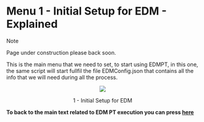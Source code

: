 # Menu 1 - Initial Setup for EDM - Explained

> [!NOTE]
> Page under construction please back soon.

This is the main menu that we need to set, to start using EDMPT, in this one, the same script will start fullfil the file EDMConfig.json that contains all the info that we will need during all the process. 

<p align="center">
<img src="https://github.com/ProfKaz/EDM-Post-Tasks/assets/44684110/ba857e59-e482-46c5-bf57-7c33e85e141c"></p>
<p align="center">1 - Initial Setup for EDM</p>



**__To back to the main text related to EDM PT execution you can press [here](../About_EDMPT_Solution.md)__**
